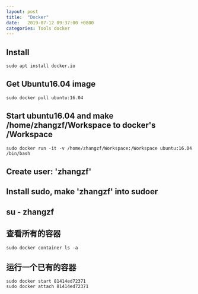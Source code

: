 ```yaml
---
layout: post
title:  "Docker"
date:   2019-07-12 09:37:00 +0800
categories: Tools docker
---
```


## Install
```
sudo apt install docker.io
```

## Get Ubuntu16.04 image
```
sudo docker pull ubuntu:16.04
```

## Start ubuntu16.04 and make /home/zhangzf/Workspace to docker's /Workspace
```
sudo docker run -it -v /home/zhangzf/Workspace:/Workspace ubuntu:16.04 /bin/bash
```

## Create user: 'zhangzf'

## Install sudo, make 'zhangzf' into sudoer

## su - zhangzf

## 查看所有的容器
```
sudo docker container ls -a
```

## 运行一个已有的容器
```
sudo docker start 81414ed72371
sudo docker attach 81414ed72371
```

